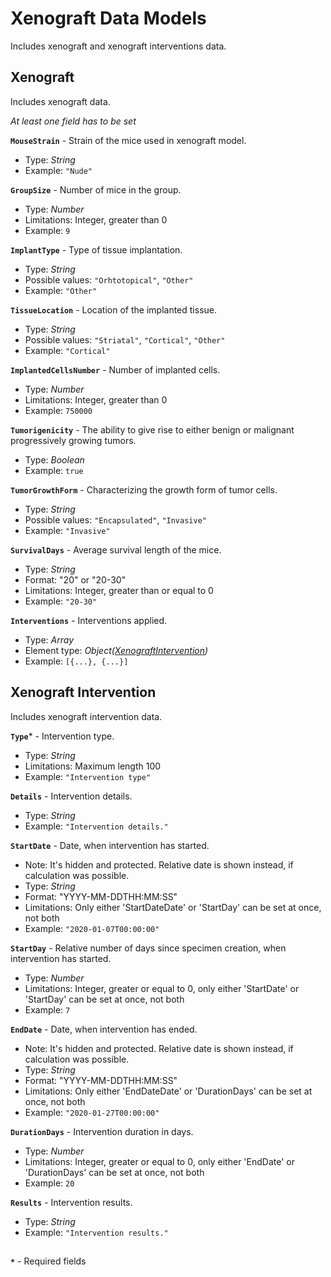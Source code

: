 # Xenograft Data Models
Includes xenograft and xenograft interventions data.

## Xenograft
Includes xenograft data.

_At least one field has to be set_

**`MouseStrain`** - Strain of the mice used in xenograft model.
- Type: _String_
- Example: `"Nude"`

**`GroupSize`** - Number of mice in the group.
- Type: _Number_
- Limitations: Integer, greater than 0
- Example: `9`

**`ImplantType`** - Type of tissue implantation.
- Type: _String_
- Possible values: `"Orhtotopical"`, `"Other"`
- Example: `"Other"`

**`TissueLocation`** - Location of the implanted tissue.
- Type: _String_
- Possible values: `"Striatal"`, `"Cortical"`, `"Other"`
- Example: `"Cortical"`

**`ImplantedCellsNumber`** - Number of implanted cells.
- Type: _Number_
- Limitations: Integer, greater than 0
- Example: `750000`

**`Tumorigenicity`** - The ability to give rise to either benign or malignant progressively growing tumors.
- Type: _Boolean_
- Example: `true`

**`TumorGrowthForm`** - Characterizing the growth form of tumor cells.
- Type: _String_
- Possible values: `"Encapsulated"`, `"Invasive"`
- Example: `"Invasive"`

**`SurvivalDays`** - Average survival length of the mice.
- Type: _String_
- Format: "20" or "20-30"
- Limitations: Integer, greater than or equal to 0
- Example: `"20-30"`

**`Interventions`** - Interventions applied.
- Type: _Array_
- Element type: _Object([XenograftIntervention](api-specimens-models-xenograft.md#xenograft-intervention))_
- Example: `[{...}, {...}]`

## Xenograft Intervention
Includes xenograft intervention data.

**`Type`*** - Intervention type.
- Type: _String_
- Limitations: Maximum length 100
- Example: `"Intervention type"`

**`Details`** - Intervention details.
- Type: _String_
- Example: `"Intervention details."`

**`StartDate`** - Date, when intervention has started.
- Note: It's hidden and protected. Relative date is shown instead, if calculation was possible.
- Type: _String_
- Format: "YYYY-MM-DDTHH:MM:SS"
- Limitations: Only either 'StartDateDate' or 'StartDay' can be set at once, not both
- Example: `"2020-01-07T00:00:00"`

**`StartDay`** - Relative number of days since specimen creation, when intervention has started.
- Type: _Number_
- Limitations: Integer, greater or equal to 0, only either 'StartDate' or 'StartDay' can be set at once, not both
- Example: `7`

**`EndDate`** - Date, when intervention has ended.
- Note: It's hidden and protected. Relative date is shown instead, if calculation was possible.
- Type: _String_
- Format: "YYYY-MM-DDTHH:MM:SS"
- Limitations: Only either 'EndDateDate' or 'DurationDays' can be set at once, not both
- Example: `"2020-01-27T00:00:00"`

**`DurationDays`** - Intervention duration in days.
- Type: _Number_
- Limitations: Integer, greater or equal to 0, only either 'EndDate' or 'DurationDays' can be set at once, not both
- Example: `20`

**`Results`** - Intervention results.
- Type: _String_
- Example: `"Intervention results."`

##
**`*`** - Required fields
